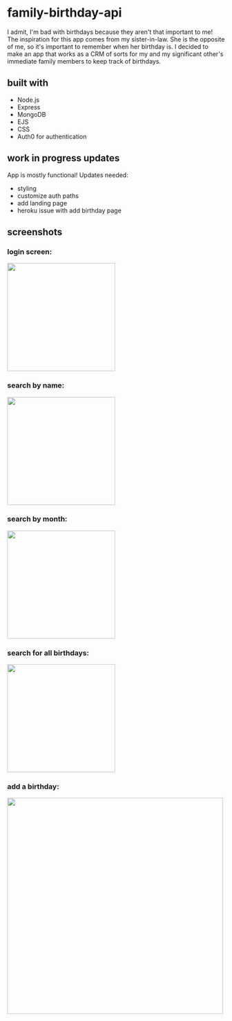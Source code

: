 # family-birthday-api

I admit, I'm bad with birthdays because they aren't that important to me! The inspiration for this app comes from my sister-in-law. She is the opposite of me, so it's important to remember when her birthday is. I decided to make an app that works as a CRM of sorts for my and my significant other's immediate family members to keep track of birthdays. 

## built with
- Node.js
- Express
- MongoDB
- EJS
- CSS
- Auth0 for authentication

## work in progress updates

App is mostly functional! Updates needed:
- styling
- customize auth paths
- add landing page
- heroku issue with add birthday page



## screenshots

### login screen:

<img src="https://user-images.githubusercontent.com/69943959/129902390-4c406c2b-b803-4ea9-8b01-e60137442148.PNG" width="250">


### search by name:

<img src="https://user-images.githubusercontent.com/69943959/129902404-a285273a-3cc1-4552-bd19-4370278e1063.PNG" width="250">


### search by month:

<img src="https://user-images.githubusercontent.com/69943959/129902407-8d537976-9344-49ee-9ae3-a3e24d2cb890.PNG" width="250">

### search for all birthdays:

<img src="https://user-images.githubusercontent.com/69943959/129902398-215e8da3-bfda-49b1-a883-21c6a561f74e.PNG" width="250">

### add a birthday:

<img src="https://user-images.githubusercontent.com/69943959/129902424-16a5033c-3cfe-40ba-9f1f-74a53efdebc9.PNG" width="500">
